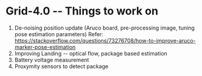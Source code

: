 # Grid-4.0 -- Things to work on

1. De-noising position update (Aruco board, pre-processing image, tuning pose estimation parameters)
   Refer: https://stackoverflow.com/questions/73276708/how-to-improve-aruco-marker-pose-estimation
2. Improving Landing -- optical flow, package based estimation
3. Battery voltage measurement
4. Proxymity sensors to detect package




